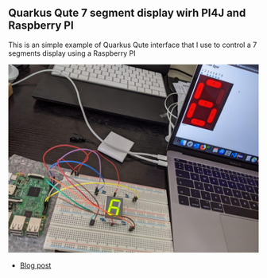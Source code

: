 ## Quarkus Qute 7 segment display wirh PI4J and Raspberry PI


This is an simple example of Quarkus Qute interface that I use to control a 7 segments display using a Raspberry PI

![Demo](pictures/quarkus_pi4j01.jpg)

- [Blog post](http://www.igfasouza.com/blog/quarkus-qute-with-raspberry-pi/)
